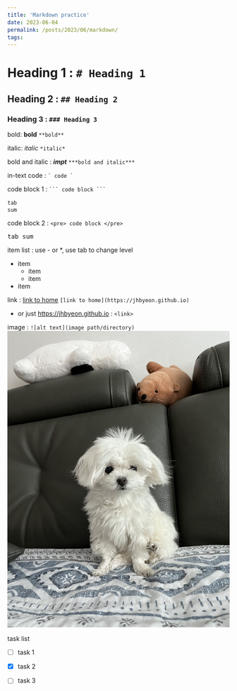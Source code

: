 ```yaml
---
title: 'Markdown practice'
date: 2023-06-04
permalink: /posts/2023/06/markdown/
tags:
---
```

# Heading 1 : `# Heading 1`
## Heading 2 : `## Heading 2`
### Heading 3 : `### Heading 3`

bold: **bold** `**bold**`

italic: *italic* `*italic*`

bold and italic : ***impt*** `***bold and italic***`

in-text code : `` ` code ` ``

code block 1 : ` ``` code block ``` `
```
tab
sum
```
code block 2 : `` <pre> code block </pre>  ``
<pre>
tab sum  
</pre>

item list : use - or *, use tab to change level  
- item 
  - item
  - item
- item

link : [link to home](https://jhbyeon.github.io) ` [link to home](https://jhbyeon.github.io)  `
- or just <https://jhbyeon.github.io> : ` <link> `

image : ` ![alt text](image path/directory) ` ![alt text](/images/test.jpg "meanest dog in the world") 

task list 
- [ ] task 1 
- [x] task 2
- [ ] task 3

